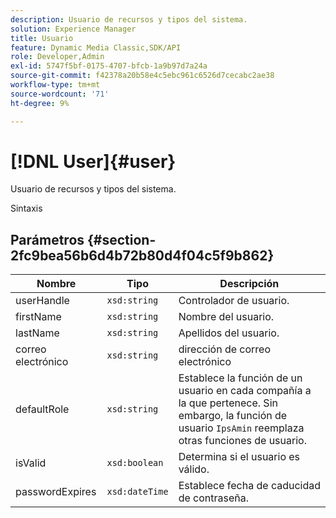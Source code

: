 ```yaml
---
description: Usuario de recursos y tipos del sistema.
solution: Experience Manager
title: Usuario
feature: Dynamic Media Classic,SDK/API
role: Developer,Admin
exl-id: 5747f5bf-0175-4707-bfcb-1a9b97d7a24a
source-git-commit: f42378a20b58e4c5ebc961c6526d7cecabc2ae38
workflow-type: tm+mt
source-wordcount: '71'
ht-degree: 9%

---
```


# [!DNL User]{#user}

Usuario de recursos y tipos del sistema.

Sintaxis

## Parámetros {#section-2fc9bea56b6d4b72b80d4f04c5f9b862}

| Nombre | Tipo | Descripción |
|---|---|---|
| userHandle | `xsd:string` | Controlador de usuario. |
| firstName | `xsd:string` | Nombre del usuario. |
| lastName | `xsd:string` | Apellidos del usuario. |
| correo electrónico | `xsd:string` | dirección de correo electrónico |
| defaultRole | `xsd:string` | Establece la función de un usuario en cada compañía a la que pertenece. Sin embargo, la función de usuario `IpsAmin` reemplaza otras funciones de usuario. |
| isValid | `xsd:boolean` | Determina si el usuario es válido. |
| passwordExpires | `xsd:dateTime` | Establece fecha de caducidad de contraseña. |
